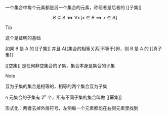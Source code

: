 ---
---

一个集合中每个元素都是另一个集合的元素，称前者是后者的 [[子集]]

$$
B \subseteq A \iff \forall x \, [x \in B \implies x \in A]
$$

>[!tip]
>这个是证明的基础



如果 B 是 A 的 [[子集]] 并且 A[[集合的相等关系|不等于]]B，则 B 是 A 的 [[真子集]]


[[空集]] 是任何非空集合的子集，集合本身是集合的子集

> [!NOTE]
> 互为子集的集合是相等的，相等的两个集合互为子集


n 元集合的子集有 $2^n$ 个，所有不同子集的集合叫做 [[幂集]]

形式化：两者去掉外层符号，左侧每一个元素都能在右侧元素里找到
